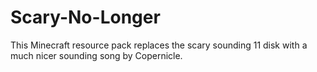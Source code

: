 # Scary-No-Longer
This Minecraft resource pack replaces the scary sounding 11 disk with a much nicer sounding song by Copernicle.
